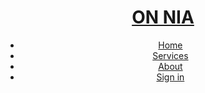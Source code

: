 <!DOCTYPE html>
<html lang="en">
<head>
    <meta charset="UTF-8">
    <meta name="viewport" content="width=device-width, initial-scale=1.0">
    <title>Animators Base</title>
    <link rel="stylesheet" href="main.css"> <!-- You can create a separate CSS file -->
</head>
<body>
    <header>
        <div class="container">
            <h1><a href="Main.html" class="bsn">ON NIA</a></h1>
            <nav>
                <ul>
                    <li><a href="Main.html">Home</a></li>
                    <li><a href="Services.html">Services</a></li>
                    <li><a href="About.html">About</a></li>
                    <li><a href="Login.html">Sign in</a></li>
                </ul>
            </nav>
        </div>
    </header>
    
  
</body>
</html>
